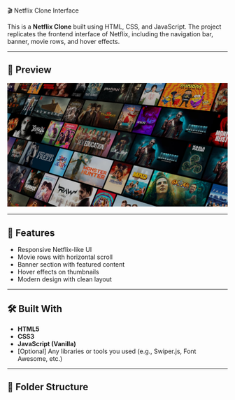 🎬 Netflix Clone Interface

This is a **Netflix Clone** built using HTML, CSS, and JavaScript. The project replicates the frontend interface of Netflix, including the navigation bar, banner, movie rows, and hover effects.

---

## 📸 Preview

![Netflix Clone Screenshot](assets/images/bg.jpg) <!-- Replace with a suitable screenshot path -->

---

## 🚀 Features

- Responsive Netflix-like UI
- Movie rows with horizontal scroll
- Banner section with featured content
- Hover effects on thumbnails
- Modern design with clean layout

---

## 🛠️ Built With

- **HTML5**
- **CSS3**
- **JavaScript (Vanilla)**
- [Optional] Any libraries or tools you used (e.g., Swiper.js, Font Awesome, etc.)

---

## 📁 Folder Structure

